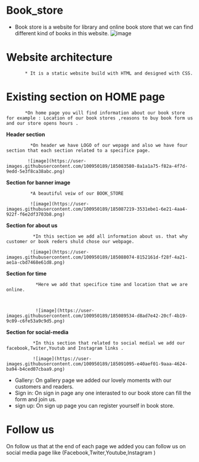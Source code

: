 # Book_store
* Book store is a website for library and online book store that we can find different kind of books in this website.
![image](https://user-images.githubusercontent.com/100950189/184987215-842ac165-c2e9-4bb1-9539-708abf6cf07a.png)

# Website architecture 
           * It is a static website build with HTML and designed with CSS.

 # Existing section on HOME page
 
           *On home page you will find information about our book store for example : Location of our book stores ,reasons to buy book form us and our store opens hours .

   **Header section**

             *On header we have LOGO of our wepage and also we have four section that each section related to a specifice page.

            ![image](https://user-images.githubusercontent.com/100950189/185083580-8a1a1a75-f82a-4f7d-9edd-5e3f8ca38abc.png)

  **Section for banner image**

             *A beautiful veiw of our BOOK_STORE

             ![image](https://user-images.githubusercontent.com/100950189/185087219-3531ebe1-6e21-4aa4-922f-f6e2df3703b8.png)

  **Section for about us**

              *In this section we add all information about us. that why customer or book reders shuld chose our webpage.

             ![image](https://user-images.githubusercontent.com/100950189/185088074-8152161d-f28f-4a21-ae1a-cbd7468e61d8.png)

   **Section for time**
   
               *Here we add that specifice time and location that we are online.
               
               

               ![image](https://user-images.githubusercontent.com/100950189/185089534-d8ad7e42-20cf-4b19-9c09-c6fe53a9c9d5.png)

 **Section for social-media**
              
              *In this section that related to social medial we add our facebook,Twiter,Youtub and Instagram links .
              
              ![image](https://user-images.githubusercontent.com/100950189/185091095-e40aef01-9aaa-4624-ba94-b4ced07cbaa9.png)






 * Gallery:
 On gallery page we added our lovely moments with our customers and readers.
 * Sign in:
 On sign in page any one interasted to our book store can fill the form and join us. 
 * sign up:
On sign up page you can register yourself in book store.
# Follow us
On follow us that at the end of each page we added you can follow us on social media page like (Facebook,Twiter,Youtube,Instagram )
